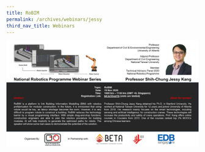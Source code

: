 ```yaml
---
title: RoBIM
permalink: /archives/webinars/jessy
third_nav_title: Webinars
---
```

![RoBIM](/images/webinars/jessy.png)
